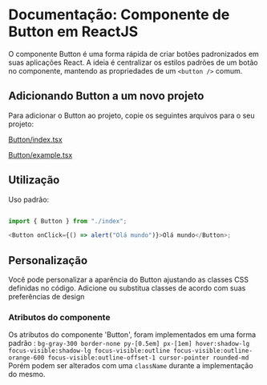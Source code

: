 # Documentação: Componente de Button em ReactJS

O componente Button é uma forma rápida de criar botões padronizados em suas aplicações React. A ideia é centralizar os estilos padrões de um botão no componente, mantendo as propriedades de um `<button />` comum.

## Adicionando Button a um novo projeto

Para adicionar o Button ao projeto, copie os seguintes arquivos para o seu projeto:

[Button/index.tsx](https://github.com/StructCE/our-react-components/blob/main/src/components/Button/index.tsx)

[Button/example.tsx](https://github.com/StructCE/our-react-components/blob/main/src/components/Button/example.tsx)


## Utilização 

Uso padrão:

```js

import { Button } from "./index";

<Button onClick={() => alert("Olá mundo")}>Olá mundo</Button>;


```

## Personalização

Você pode personalizar a aparência do Button ajustando as classes CSS definidas no código. Adicione ou substitua classes de acordo com suas preferências de design

### Atributos do componente

Os atributos do componente 'Button', foram implementados em uma forma padrão : `bg-gray-300 border-none py-[0.5em] px-[1em] hover:shadow-lg focus-visible:shadow-lg focus-visible:outline focus-visible:outline-orange-600 focus-visible:outline-offset-1 cursor-pointer rounded-md`
Porém podem ser alterados com uma `className` durante a implementação do mesmo.





